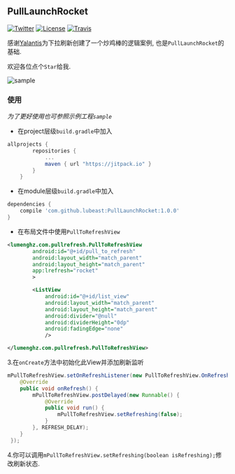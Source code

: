 ## PullLaunchRocket

[![Twitter](https://img.shields.io/badge/Twitter-@LuMengHZ-blue.svg?style=flat-square)](https://twitter.com/LuMengHZ)
[![License](https://img.shields.io/github/license/lubeast/PullLaunchRocket.svg?style=flat-square)](https://github.com/lubeast/PullLaunchRocket/blob/master/LICENSE)
[![Travis](https://img.shields.io/travis/lubeast/PullLaunchRocket/master.svg?style=flat-square)](https://travis-ci.org/lubeast/PullLaunchRocket)

感谢[Yalantis](https://github.com/Yalantis)为下拉刷新创建了一个炒鸡棒的逻辑案例, 也是`PullLaunchRocket`的基础.

欢迎各位点个`Star`给我.

![sample](https://raw.github.com/lubeast/PullLaunchRocket/master/screenshots/sample.gif)

### 使用
*为了更好使用也可参照示例工程`sample`*

- 在project层级`build.gradle`中加入
```groovy
allprojects {
		repositories {
			...
			maven { url "https://jitpack.io" }
		}
	}
```

- 在module层级`build.gradle`中加入
```groovy
dependencies {
    compile 'com.github.lubeast:PullLaunchRocket:1.0.0'
}
```

- 在布局文件中使用`PullToRefreshView`
```xml
<lumenghz.com.pullrefresh.PullToRefreshView
        android:id="@+id/pull_to_refresh"
        android:layout_width="match_parent"
        android:layout_height="match_parent"
        app:lrefresh="rocket"
        >

        <ListView
            android:id="@+id/list_view"
            android:layout_width="match_parent"
            android:layout_height="match_parent"
            android:divider="@null"
            android:dividerHeight="0dp"
            android:fadingEdge="none"
            />

</lumenghz.com.pullrefresh.PullToRefreshView>
```
3.在`onCreate`方法中初始化此View并添加刷新监听
```java
mPullToRefreshView.setOnRefreshListener(new PullToRefreshView.OnRefreshListener() {
    @Override
    public void onRefresh() {
        mPullToRefreshView.postDelayed(new Runnable() {
            @Override
            public void run() {
                mPullToRefreshView.setRefreshing(false);
            }
        }, REFRESH_DELAY);
    }
 });
```
4.你可以调用`mPullToRefreshView.setRefreshing(boolean isRefreshing);`修改刷新状态.
